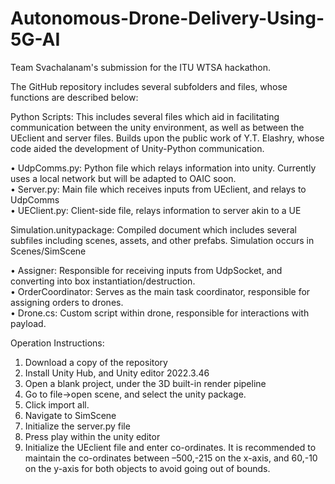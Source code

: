 # Autonomous-Drone-Delivery-Using-5G-AI
Team Svachalanam's submission for the ITU WTSA hackathon. 

The GitHub repository includes several subfolders and files, whose functions are described below:

Python Scripts: This includes several files which aid in facilitating communication between the unity environment, as well as between the UEclient and server files. Builds upon the public work of Y.T. Elashry, whose code aided the development of Unity-Python communication.<br />

•	UdpComms.py: Python file which relays information into unity. Currently uses a local network but will be adapted to OAIC soon.<br />
•	Server.py: Main file which receives inputs from UEclient, and relays to UdpComms<br />
•	UEClient.py: Client-side file, relays information to server akin to a UE<br />


Simulation.unitypackage: Compiled document which includes several subfiles including scenes, assets, and other prefabs. Simulation occurs in Scenes/SimScene<br />



•	Assigner: Responsible for receiving inputs from UdpSocket, and converting into box instantiation/destruction.<br />
•	OrderCoordinator: Serves as the main task coordinator, responsible for assigning orders to drones.<br />
•	Drone.cs: Custom script within drone, responsible for interactions with payload.


Operation Instructions:

1.	Download a copy of the repository
2.	Install Unity Hub, and Unity editor 2022.3.46
3.	Open a blank project, under the 3D built-in render pipeline
4.	Go to file->open scene, and select the unity package. 
5.	Click import all.
6.	Navigate to SimScene
7.	Initialize the server.py file
8.	Press play within the unity editor
9.	Initialize the UEclient file and enter co-ordinates. It is recommended to maintain the co-ordinates between –500,-215 on the x-axis, and 60,-10 on the y-axis for both objects to avoid going out of bounds.  


